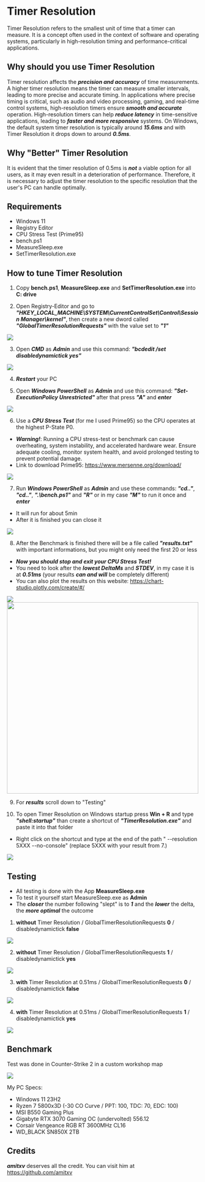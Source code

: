 # Timer Resolution
Timer Resolution refers to the smallest unit of time that a timer can measure. It is a concept often used in the context of software and operating systems, particularly in high-resolution timing and performance-critical applications.

## Why should you use Timer Resolution
Timer resolution affects the ***precision and accuracy*** of time measurements. A higher timer resolution means the timer can measure smaller intervals, leading to more precise and accurate timing.
In applications where precise timing is critical, such as audio and video processing, gaming, and real-time control systems, high-resolution timers ensure ***smooth and accurate*** operation.
High-resolution timers can help ***reduce latency*** in time-sensitive applications, leading to ***faster and more responsive*** systems.
On Windows, the default system timer resolution is typically around ***15.6ms*** and with Timer Resolution it drops down to around ***0.5ms***.

## Why "Better" Timer Resolution
It is evident that the timer resolution of 0.5ms is ***not*** a viable option for all users, as it may even result in a deterioration of performance.
Therefore, it is necessary to adjust the timer resolution to the specific resolution that the user's PC can handle optimally.

## Requirements
- Windows 11
- Registry Editor
- CPU Stress Test (Prime95)
- bench.ps1
- MeasureSleep.exe
- SetTimerResolution.exe

## How to tune Timer Resolution
1. Copy **bench.ps1**, **MeasureSleep.exe** and **SetTimerResolution.exe** into **C: drive**

2. Open Registry-Editor and go to ***"HKEY_LOCAL_MACHINE\SYSTEM\CurrentControlSet\Control\Session Manager\kernel"***, then create a new dword called ***"GlobalTimerResolutionRequests"*** with the value set to ***"1"***

![](Images/2.png)

3. Open ***CMD*** as ***Admin*** and use this command: ***"bcdedit /set disabledynamictick yes"***

![](Images/8.png)

4. ***Restart*** your PC

5. Open ***Windows PowerShell*** as ***Admin*** and use this command: ***"Set-ExecutionPolicy Unrestricted"*** after that press ***"A"*** and ***enter***

![](Images/ps1.png)

6. Use a ***CPU Stress Test*** (for me I used Prime95) so the CPU operates at the highest P-State P0.
- ***Warning!***: Running a CPU stress-test or benchmark can cause overheating, system instability, and accelerated hardware wear. Ensure adequate cooling, monitor system health, and avoid prolonged testing to prevent potential damage.
- Link to download Prime95: https://www.mersenne.org/download/

![](Images/3.png)

7. Run ***Windows PowerShell*** as ***Admin*** and use these commands: ***"cd.."***, ***"cd.."***, ***".\bench.ps1"*** and ***"R"*** or in my case ***"M"*** to run it once and ***enter***
- It will run for about 5min
- After it is finished you can close it

![](Images/4.png)

8. After the Benchmark is finished there will be a file called ***"results.txt"*** with important informations, but you might only need the first 20 or less
- ***Now you should stop and exit your CPU Stress Test!***
- You need to look after the ***lowest DeltaMs*** and ***STDEV***, in my case it is at ***0.51ms*** (your results ***can and will*** be completely different)
- You can also plot the results on this website: https://chart-studio.plotly.com/create/#/

![](Images/5.png)
<img src="Images/6.png" width=500>

9. For ***results*** scroll down to "Testing"

10. To open Timer Resolution on Windows startup press **Win + R** and type ***"shell:startup"*** than create a shortcut of ***"TimerResolution.exe"*** and paste it into that folder
- Right click on the shortcut and type at the end of the path " --resolution 5XXX --no-console" (replace 5XXX with your result from 7.)

![](Images/7.png)

## Testing
- All testing is done with the App **MeasureSleep.exe**
- To test it yourself start MeasureSleep.exe as **Admin**
- The ***closer*** the number following "slept" is to ***1*** and the ***lower*** the delta, the ***more optimal*** the outcome

1. **without** Timer Resolution / GlobalTimerResolutionRequests **0** / disabledynamictick **false**

![](Images/test3.png)

2. **without** Timer Resolution / GlobalTimerResolutionRequests **1** / disabledynamictick **yes**

![](Images/test1.png)

3. **with** Timer Resolution at 0.51ms / GlobalTimerResolutionRequests **0** / disabledynamictick **false**

![](Images/test4.png)

4. **with** Timer Resolution at 0.51ms / GlobalTimerResolutionRequests **1** / disabledynamictick **yes**

![](Images/test2.png)

## Benchmark
Test was done in Counter-Strike 2 in a custom workshop map

![](Images/cs2FPScomp.png)

My PC Specs:
- Windows 11 23H2
- Ryzen 7 5800x3D (-30 CO Curve / PPT: 100, TDC: 70, EDC: 100)
- MSI B550 Gaming Plus
- Gigabyte RTX 3070 Gaming OC (undervolted) 556.12
- Corsair Vengeance RGB RT 3600MHz CL16
- WD_BLACK SN850X 2TB

## Credits
***amitxv*** deserves all the credit. You can visit him at https://github.com/amitxv
